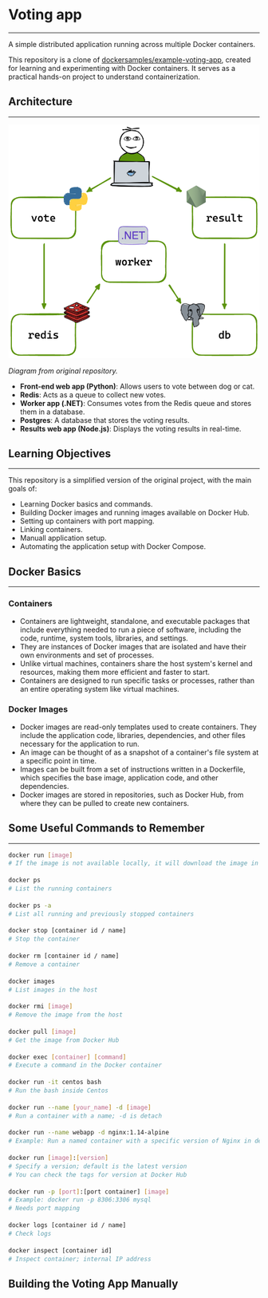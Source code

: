 # Voting app

---

A simple distributed application running across multiple Docker containers.

This repository is a clone of [dockersamples/example-voting-app](https://github.com/dockersamples/example-voting-app), created for learning and experimenting with Docker containers. It serves as a practical hands-on project to understand containerization.

## Architecture

---

![Architecture diagram](images/architecture.excalidraw.png)

*Diagram from original repository.*

- **Front-end web app (Python)**: Allows users to vote between dog or cat.
- **Redis**: Acts as a queue to collect new votes.
- **Worker app (.NET)**: Consumes votes from the Redis queue and stores them in a database.
- **Postgres**: A database that stores the voting results.
- **Results web app (Node.js)**: Displays the voting results in real-time.

## Learning Objectives

---

This repository is a simplified version of the original project, with the main goals of:

- Learning Docker basics and commands.
- Building Docker images and running images available on Docker Hub.
- Setting up containers with port mapping.
- Linking containers.
- Manuall application setup.
- Automating the application setup with Docker Compose.

## Docker Basics

---

### **Containers**

- Containers are lightweight, standalone, and executable packages that include everything needed to run a piece of software, including the code, runtime, system tools, libraries, and settings.
- They are instances of Docker images that are isolated and have their own environments and set of processes.
- Unlike virtual machines, containers share the host system's kernel and resources, making them more efficient and faster to start.
- Containers are designed to run specific tasks or processes, rather than an entire operating system like virtual machines.

### **Docker Images**

- Docker images are read-only templates used to create containers. They include the application code, libraries, dependencies, and other files necessary for the application to run.
- An image can be thought of as a snapshot of a container's file system at a specific point in time.
- Images can be built from a set of instructions written in a Dockerfile, which specifies the base image, application code, and other dependencies.
- Docker images are stored in repositories, such as Docker Hub, from where they can be pulled to create new containers.

## **Some Useful Commands to Remember**

---

```bash
docker run [image]
# If the image is not available locally, it will download the image in the first run

docker ps
# List the running containers

docker ps -a
# List all running and previously stopped containers

docker stop [container id / name]
# Stop the container

docker rm [container id / name]
# Remove a container

docker images
# List images in the host

docker rmi [image]
# Remove the image from the host

docker pull [image]
# Get the image from Docker Hub

docker exec [container] [command]
# Execute a command in the Docker container

docker run -it centos bash
# Run the bash inside Centos

docker run --name [your_name] -d [image]
# Run a container with a name; -d is detach

docker run --name webapp -d nginx:1.14-alpine
# Example: Run a named container with a specific version of Nginx in detached mode

docker run [image]:[version]
# Specify a version; default is the latest version
# You can check the tags for version at Docker Hub

docker run -p [port]:[port container] [image]
# Example: docker run -p 8306:3306 mysql
# Needs port mapping

docker logs [container id / name]
# Check logs

docker inspect [container id]
# Inspect container; internal IP address
```

## Building the Voting App Manually
